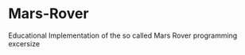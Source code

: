 Mars-Rover
==========

Educational Implementation of the so called Mars Rover programming excersize 
